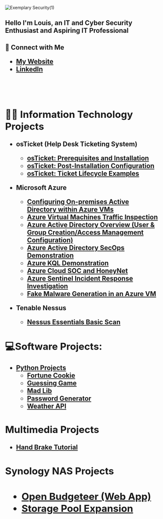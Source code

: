 ![Exemplary Security(1)](https://imgur.com/pglpuX2.png)

<h2>Hello I'm Louis, an IT and Cyber Security Enthusiast and Aspiring IT Professional</h2>

<h2>🤳 Connect with Me 

 -  <b>[My Website](https://exemplarysecurity.com) 
 -  <b>[LinkedIn](https://www.linkedin.com/in/louisperez1978/)
 <br />
 <br />


<h2>👨‍💻 Information Technology Projects</h2>

- <b>osTicket (Help Desk Ticketing System)</b>
  - [osTicket: Prerequisites and Installation](https://github.com/presicion25/osTicket-Installation)
  - [osTicket: Post-Installation Configuration](https://github.com/presicion25/osTicket-Configuration)
  - [osTicket: Ticket Lifecycle Examples](https://github.com/presicion25/osTicket-Ticket-Lifecycle-Examples)
  
- <b>Microsoft Azure</b>
  - [Configuring On-premises Active Directory within Azure VMs](https://github.com/presicion25/Active-Directory-Configuration/blob/ba179ad59c32037972597371f3f31f61fc6277f1/README.md)
  - [Azure Virtual Machines Traffic Inspection](https://github.com/presicion25/Azure-Networks-and-Protocols)
  - [Azure Active Directory Overview (User & Group Creation/Access Management Configuration)](https://github.com/presicion25/Azure-AD-Overview)
  - [Azure Active Directory SecOps Demonstration](https://github.com/presicion25/Azure-Sec-Ops)
  - [Azure KQL Demonstration](https://github.com/presicion25/Azure-KQL-Demo)
  - [Azure Cloud SOC and HoneyNet](https://github.com/presicion25/Azure-Cloud-SOC)
  - [Azure Sentinel Incident Response Investigation](https://github.com/presicion25/Azure-Brute-Force-Incident-Investigation)
  - [Fake Malware Generation in an Azure VM](https://github.com/presicion25/Fake-Malware-Generation-in-Powershell)

- <b>Tenable Nessus</b>

  - [Nessus Essentials Basic Scan](https://github.com/presicion25/Tenable-Nessus-Basic-Scan)

<h2> 💻Software Projects:</h2>

- <b>[Python Projects](https://github.com/presicion25/python-projects)</b>
  - [Fortune Cookie](https://github.com/presicion25/python-projects/blob/main/FortuneCookie.py)
  - [Guessing Game](https://github.com/presicion25/python-projects/blob/main/guessinggame.py)
  - [Mad Lib](https://github.com/presicion25/python-projects/blob/main/madlib.py)
  - [Password Generator](https://github.com/presicion25/python-projects/blob/main/passwordgenerator.py)
  - [Weather API](https://github.com/presicion25/weather-api)
  
  

<h2>Multimedia Projects</h2>

  -  [Hand Brake Tutorial](https://github.com/presicion25/Hand-Brake)

<h2>Synology NAS Projects<h2>
  
  -  <b>[Open Budgeteer (Web App)](https://github.com/presicion25/open-budgeteer)</b>
  -  <b>[Storage Pool Expansion](https://github.com/presicion25/Synology-Storage-Pool-Drive-Addition)</b>
  <br />
  <br />
  
